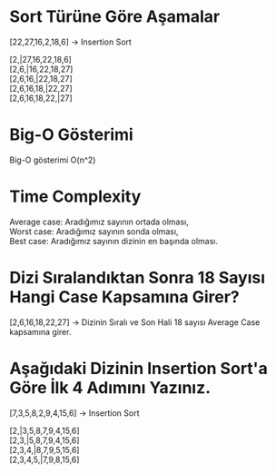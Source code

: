 # Sort Türüne Göre Aşamalar
[22,27,16,2,18,6] -> Insertion Sort

 [2,|27,16,22,18,6]  
 [2,6,|16,22,18,27]  
 [2,6,16,|22,18,27]  
 [2,6,16,18,|22,27]  
 [2,6,16,18,22,|27]  

# Big-O Gösterimi

 Big-O gösterimi O(n^2)

# Time Complexity
 Average case: Aradığımız sayının ortada olması,  
 Worst case: Aradığımız sayının sonda olması,  
 Best case: Aradığımız sayının dizinin en başında olması.  

# Dizi Sıralandıktan Sonra 18 Sayısı Hangi Case Kapsamına Girer?
 [2,6,16,18,22,27] -> Dizinin Sıralı ve Son Hali
 18 sayısı Average Case kapsamına girer.

# Aşağıdaki Dizinin Insertion Sort'a Göre İlk 4 Adımını Yazınız.
[7,3,5,8,2,9,4,15,6] -> Insertion Sort

 [2,|3,5,8,7,9,4,15,6]  
 [2,3,|5,8,7,9,4,15,6]  
 [2,3,4,|8,7,9,5,15,6]  
 [2,3,4,5,|7,9,8,15,6]  


